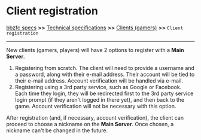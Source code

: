 # Client registration

[bbzfc specs](../bbzfc_specs.md) **>>** [Technical specifications](technical_specifications.md) **>>** [Clients (gamers)](clients_gamers.md) **>>** `Client registration`

---

New clients (gamers, players) will have 2 options to register with a **Main Server**.

1. Registering from scratch. The client will need to provide a username and a password, along with their e-mail address.
Their account will be tied to their e-mail address. Account verification will be handled via e-mail.
2. Registering using a 3rd party service, such as Google or Facebook. Each time they login, they will be redirected
first to the 3rd party service login prompt (if they aren't logged in there yet), and then back to the game.
Account verification will not be necessary with this option.

After registration (and, if necessary, account verification), the client can proceed to choose a nickname on the
**Main Server**. Once chosen, a nickname can't be changed in the future.
